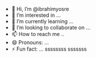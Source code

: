 - 👋 Hi, I’m @ibrahimyosre
- 👀 I’m interested in ...
- 🌱 I’m currently learning ...
- 💞️ I’m looking to collaborate on ...
- 📫 How to reach me ..
- 😄 Pronouns: ...
- ⚡ Fun fact: ...
ssssssss
sssssss
<!---
ibrahimyosre/ibrahimyosre is a ✨ special ✨ repository because its `README.md` (this file) appears on your GitHub profile.
You can click the Preview link to take a look at your changes.
--->
